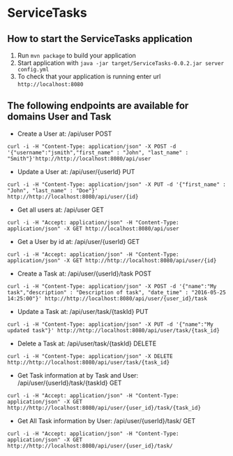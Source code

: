 # ServiceTasks

How to start the ServiceTasks application
---

1. Run `mvn package` to build your application
1. Start application with `java -jar target/ServiceTasks-0.0.2.jar server config.yml`
1. To check that your application is running enter url `http://localhost:8080`

The following endpoints are available for domains User and Task
---
- Create a User at: /api/user POST
```
curl -i -H "Content-Type: application/json" -X POST -d '{"username":"jsmith","first_name" : "John", "last_name" : "Smith"}'http://http://localhost:8080/api/user
```
- Update a User at: /api/user/{userId} PUT
```
curl -i -H "Content-Type: application/json" -X PUT -d '{"first_name" : "John", "last_name" : "Doe"}' http://http://localhost:8080/api/user/{id}
```

- Get all users at: /api/user GET
```
curl -i -H "Accept: application/json" -H "Content-Type: application/json" -X GET http://localhost:8080/api/user
```

- Get a User by id at: /api/user/{userId} GET
```
curl -i -H "Accept: application/json" -H "Content-Type: application/json" -X GET http://http://localhost:8080/api/user/{id}
```

- Create a Task at: /api/user/{userId}/task POST
```
curl -i -H "Content-Type: application/json" -X POST -d '{"name":"My task","description" : "Description of task", "date_time" : "2016-05-25 14:25:00"}' http://http://localhost:8080/api/user/{user_id}/task
```

- Update a Task at: /api/user/task/{taskId} PUT
```
curl -i -H "Content-Type: application/json" -X PUT -d '{"name":"My updated task"}' http://http://localhost:8080/api/user/task/{task_id}
```

- Delete a Task at: /api/user/task/{taskId} DELETE
```
curl -i -H "Content-Type: application/json" -X DELETE http://http://localhost:8080/api/user/task/{task_id}
```

- Get Task information at by Task and User: /api/user/{userId}/task/{taskId} GET
```
curl -i -H "Accept: application/json" -H "Content-Type: application/json" -X GET http://http://localhost:8080/api/user/{user_id}/task/{task_id}
```

- Get All Task information by User: /api/user/{userId}/task/ GET
```
curl -i -H "Accept: application/json" -H "Content-Type: application/json" -X GET http://http://localhost:8080/api/user/{user_id}/task/
```

